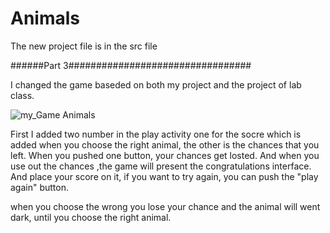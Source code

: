 # Animals

The new project file is in the src file

######Part 3#################################

I changed the game baseded on both my project and the project of lab class.

![my_Game Animals](https://github.com/Hubertyori/game-animals/blob/huixiaoyang/SVID_20180325_205137_20180325205639.gif)

First I added two number in the play activity one for the socre which is added when you choose the right animal, the other is the chances that you left. When you pushed one button, your chances get losted. And when you use out the chances ,the game will present the congratulations interface. And place your score on it, if you want to try again, you can push the "play again" button.

when you choose the wrong you lose your chance and the animal will went dark, until you choose the right animal.

